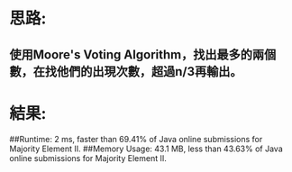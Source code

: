 # 思路: 
## 使用Moore's Voting Algorithm，找出最多的兩個數，在找他們的出現次數，超過n/3再輸出。
# 結果:
##Runtime: 2 ms, faster than 69.41% of Java online submissions for Majority Element II.
##Memory Usage: 43.1 MB, less than 43.63% of Java online submissions for Majority Element II.